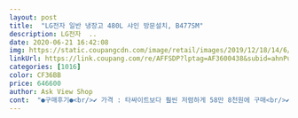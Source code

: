 ```yaml
---
layout: post 
title:  "LG전자 일반 냉장고 480L 샤인 방문설치, B477SM" 
description: LG전자  ..
date: 2020-06-21 16:42:08 
img: https://static.coupangcdn.com/image/retail/images/2019/12/18/14/6/439384d5-2649-4f1e-94ef-25af1183b3e1.jpg 
linkUrl: https://link.coupang.com/re/AFFSDP?lptag=AF3600438&subid=ahnPublicAsk&pageKey=1098820435&itemId=2057704541&vendorItemId=5613888049&traceid=V0-113-b93bf960bc21e4bf 
categories: [1016] 
color: CF36BB 
price: 646600 
author: Ask View Shop 
cont:  "●구매후기●<br/>✔ 가격 : 타싸이트보다 훨씬 저렴하게 58만 8천원에 구매<br/>✔ 다음에도 lg를 구매하고싶네요 ㅎㅎㅎ 10년은 써야겠지만요!<br/>✔ 디자인 : 메탈.<br/> 심플하고 깨끗해보임<br/>✔ 배송 및 설치 : 정해진 날짜, 정해진 시간에 옴.<br/> 기사님 핵 친절.<br/> 설치까지 아주 신속하게 진행되어서 이사에도 지장 없었어요 ㅎㅎ<br/>✔ 성능 : 역지 lg입니다.<br/> 시원하게 얼어버리네요ㅎㅎ<br/>✔ 용량 : 480L로 완전 널널.<br/><br/>가성비 좋은 제품이네요<br/>간편해서 좋아하십니다.<br/> 역시 생활가전은 LG인듯해요<br/>겉모습도 싼티 많이 나지 않고<br/>바꿨는데 색상도 재질도 맘에 들어하시고 무엇보다 작동법이<br/>배송설치도 안전하게 들어왔구요 무엇보다 친절하셔서<br/>부모님댁에 놔드렸습니다.<br/> 기존에 삼성꺼 쓰다가 LG로<br/>소음도 작고 저장공간도 괘 넓고<br/>적당한 가격에 상품이 좋아요<br/>좋으셨답니다.<br/> 오래오래 잘 사용했으면 좋겠습니다.<br/><br/>" 
---
```

